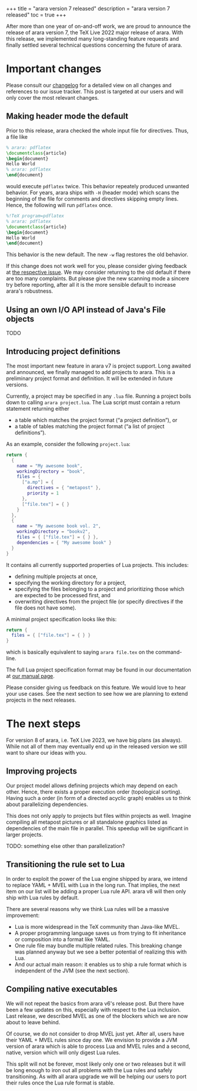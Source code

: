+++
title = "arara version 7 released"
description = "arara version 7 released"
toc = true
+++

After more than one year of on-and-off work, we are proud to announce the
release of arara version 7, the TeX Live 2022 major release of arara. With this
release, we implemented many long-standing feature requests and finally settled
several technical questions concerning the future of arara.

<!-- more -->

# Important changes

Please consult our [changelog](/changelog) for a detailed view on all
changes and references to our issue tracker. This post is targeted at our users
and will only cover the most relevant changes.

## Making header mode the default

Prior to this release, arara checked the whole input file for directives. Thus,
a file like

```latex
% arara: pdflatex
\documentclass{article}
\begin{document}
Hello World
% arara: pdflatex
\end{document}
```

would execute `pdflatex` twice. This behavior repeately produced unwanted
behavior. For years, arara ships with `-H` (header mode) which scans the
beginning of the file for comments and directives skipping empty lines. Hence,
the following will run `pdflatex` once.

```latex
%!TeX program=pdflatex
% arara: pdflatex
\documentclass{article}
\begin{document}
Hello World
\end{document}
```

This behavior is the new default. The new `-w` flag restores the old behavior.

If this change does not work well for you, please consider giving feedback at
[the respective issue](https://gitlab.com/islandoftex/arara/-/issues/63). We may
consider returning to the old default if there are too many complaints. But
please give the new scanning mode a sincere try before reporting, after all it
is the more sensible default to increase arara's robustness.

## Using an own I/O API instead of Java's File objects

TODO

## Introducing project definitions

The most important new feature in arara v7 is project support. Long awaited and
announced, we finally managed to add projects to arara. This is a preliminary
project format and definition. It will be extended in future versions.

Currently, a project may be specified in any `.lua` file. Running a project
boils down to calling `arara project.lua`. The Lua script must contain a return
statement returning either

* a table which matches the project format (“a project definition”), or
* a table of tables matching the project format (“a list of project
  definitions”).

As an example, consider the following `project.lua`:

```lua
return {
  {
    name = "My awesome book",
    workingDirectory = "book",
    files = {
      ["a.mp"] = {
        directives = { "metapost" },
        priority = 1
      },
      ["file.tex"] = { }
    }
  },
  {
    name = "My awesome book vol. 2",
    workingDirectory = "bookv2",
    files = { ["file.tex"] = { } },
    dependencies = { "My awesome book" }
  }
}
```

It contains all currently supported properties of Lua projects. This includes:

* defining multiple projects at once,
* specifying the working directory for a project,
* specifying the files belonging to a project and prioritizing those which are
  expected to be processed first, and
* overwriting directives from the project file (or specify directives if the
  file does not have some).

A minimal project specification looks like this:

```lua
return {
  files = { ["file.tex"] = { } }
}
```

which is basically equivalent to saying `arara file.tex` on the command-line.

The full Lua project specification format may be found in our documentation at
[our manual page](https://islandoftex.gitlab.io/arara/manual/).

Please consider giving us feedback on this feature. We would love to hear your
use cases. See the next section to see how we are planning to extend projects in
the next releases.

# The next steps

For version 8 of arara, i.e. TeX Live 2023, we have big plans (as always). While
not all of them may eventually end up in the released version we still want to
share our ideas with you.

## Improving projects

Our project model allows defining projects which may depend on each
other. Hence, there exists a proper execution order (topological
sorting). Having such a order (in form of a directed acyclic graph) enables us
to think about parallelizing dependencies.

This does not only apply to projects but files within projects as
well. Imagine compiling all metapost pictures or all standalone graphics listed
as dependencies of the main file in parallel. This speedup will be significant
in larger projects.

TODO: something else other than parallelization?

## Transitioning the rule set to Lua

In order to exploit the power of the Lua engine shipped by arara, we intend to
replace YAML + MVEL with Lua in the long run. That implies, the next item on our
list will be adding a proper Lua rule API. arara v8 will then only ship with Lua
rules by default.

There are several reasons why we think Lua rules will be a massive improvement:

* Lua is more widespread in the TeX community than Java-like MVEL.
* A proper programming language saves us from trying to fit inheritance or
  composition into a format like YAML.
* One rule file may bundle multiple related rules. This breaking change was
  planned anyway but we see a better potential of realizing this with Lua.
* And our actual main reason: it enables us to ship a rule format which is
  independent of the JVM (see the next section).

## Compiling native executables

We will not repeat the basics from arara v6's release post. But there have been
a few updates on this, especially with respect to the Lua inclusion. Last
release, we described MVEL as one of the blockers which we are now about to
leave behind.

Of course, we do not consider to drop MVEL just yet. After all, users have their
YAML + MVEL rules since day one. We envision to provide a JVM version of arara
which is able to process Lua and MVEL rules and a second, native, version which
will only digest Lua rules.

This split will not be forever, most likely only one or two releases but it will
be long enough to iron out all problems with the Lua rules and safely
transitioning. As with all arara upgrade we will be helping our users to port
their rules once the Lua rule format is stable.
